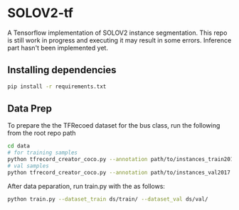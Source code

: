# SOLOV2-tf
A Tensorflow implementation of SOLOV2 instance segmentation.
This repo is still work in progress and executing it may result in some errors.
Inference part hasn't been implemented yet.

## Installing dependencies

```bash
pip install -r requirements.txt
```

## Data Prep

To prepare the the TFRecoed dataset for the bus class, run the following from the root repo path 
```bash
cd data
# for training samples
python tfrecord_creator_coco.py --annotation path/to/instances_train2017.json --image_dir path/to/images/train2017/ --output_path ../dataset/train/train.tfrecord --num_shards <integer>
# val samples
python tfrecord_creator_coco.py --annotation path/to/instances_val2017.json --image_dir path/to/images/val2017/ --output_path ../dataset/val/val.tfrecord --num_shards <integer>
```
 
 After data peparation, run train.py with the as follows:
 ```bash
 python train.py --dataset_train ds/train/ --dataset_val ds/val/
 ```
